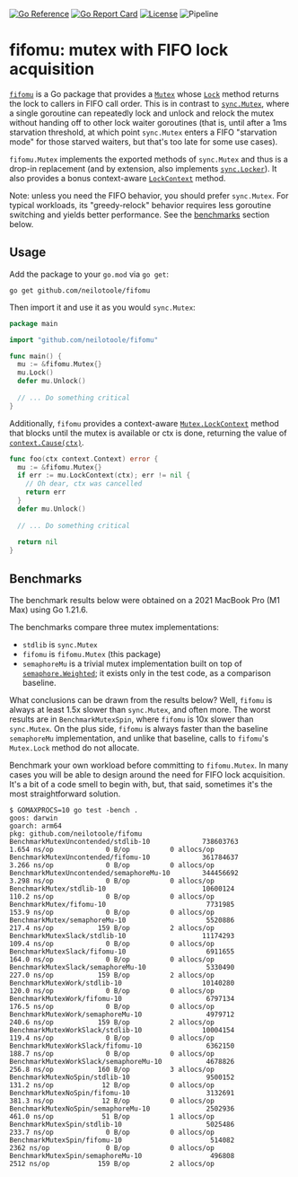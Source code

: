 [![Go Reference](https://pkg.go.dev/badge/github.com/neilotoole/fifomu.svg)](https://pkg.go.dev/github.com/neilotoole/fifomu)
[![Go Report Card](https://goreportcard.com/badge/neilotoole/fifomu)](https://goreportcard.com/report/neilotoole/fifomu)
[![License](https://img.shields.io/badge/License-MIT-blue.svg)](https://github.com/neilotoole/fifomu/blob/master/LICENSE)
![Pipeline](https://github.com/neilotoole/fifomu/actions/workflows/go.yml/badge.svg)

# fifomu: mutex with FIFO lock acquisition

[`fifomu`](https://pkg.go.dev/github.com/neilotoole/fifomu) is a Go
package that provides a [`Mutex`](https://pkg.go.dev/github.com/neilotoole/fifomu#Mutex)
whose [`Lock`](https://pkg.go.dev/github.com/neilotoole/fifomu#Mutex.Lock) method returns
the lock to callers in FIFO call order. This is in contrast to [`sync.Mutex`](https://pkg.go.dev/sync#Mutex),
where a single goroutine can repeatedly lock and unlock and relock the mutex
without handing off to other lock waiter goroutines (that is, until after a 1ms
starvation threshold, at which point `sync.Mutex` enters a FIFO "starvation mode"
for those starved waiters, but that's too late for some use cases).

`fifomu.Mutex` implements the exported methods of `sync.Mutex` and thus is
a drop-in replacement (and by extension, also implements [`sync.Locker`](https://pkg.go.dev/sync#Locker)).
It also provides a bonus context-aware [`LockContext`](https://pkg.go.dev/github.com/neilotoole/fifomu#Mutex.LockContext)
method.

Note: unless you need the FIFO behavior, you should prefer `sync.Mutex`.
For typical workloads, its "greedy-relock" behavior requires less goroutine
switching and yields better performance. See the [benchmarks](#benchmarks)
section below.


## Usage

Add the package to your `go.mod` via `go get`:

```shell
go get github.com/neilotoole/fifomu
```

Then import it and use it as you would `sync.Mutex`:

```go
package main

import "github.com/neilotoole/fifomu"

func main() {
  mu := &fifomu.Mutex{}
  mu.Lock()
  defer mu.Unlock()
  
  // ... Do something critical
}
```

Additionally, `fifomu` provides a context-aware
[`Mutex.LockContext`](https://pkg.go.dev/github.com/neilotoole/fifomu#Mutex.LockContext)
method that blocks until the mutex is available or ctx is done, returning the
value of [`context.Cause(ctx)`](https://pkg.go.dev/context#Cause).

```go
func foo(ctx context.Context) error {
  mu := &fifomu.Mutex{}
  if err := mu.LockContext(ctx); err != nil {
    // Oh dear, ctx was cancelled
    return err
  }
  defer mu.Unlock()
  
  // ... Do something critical
  
  return nil
}
```

## Benchmarks

The benchmark results below were obtained on a 2021 MacBook Pro (M1 Max)
using Go 1.21.6.

The benchmarks compare three mutex implementations:

- `stdlib` is `sync.Mutex`
- `fifomu` is `fifomu.Mutex` (this package)
- `semaphoreMu` is a trivial mutex implementation built on top of 
 [`semaphore.Weighted`](https://pkg.go.dev/golang.org/x/sync/semaphore); it
 exists only in the test code, as a comparison baseline.

What conclusions can be drawn from the results below? Well, `fifomu`
is always at least 1.5x slower than `sync.Mutex`, and often more. The
worst results are in `BenchmarkMutexSpin`, where `fifomu` is 10x slower
than `sync.Mutex`. On the plus side, `fifomu` is always faster than
the baseline `semaphoreMu` implementation, and unlike that baseline,
calls to `fifomu`'s `Mutex.Lock` method do not allocate.

Benchmark your own workload before committing to `fifomu.Mutex`. In many
cases you will be able to design around the need for FIFO lock acquisition.
It's a bit of a code smell to begin with, but, that said, sometimes it's the
most straightforward solution.

```
$ GOMAXPROCS=10 go test -bench .
goos: darwin
goarch: arm64
pkg: github.com/neilotoole/fifomu
BenchmarkMutexUncontended/stdlib-10             738603763              1.654 ns/op             0 B/op          0 allocs/op
BenchmarkMutexUncontended/fifomu-10             361784637              3.266 ns/op             0 B/op          0 allocs/op
BenchmarkMutexUncontended/semaphoreMu-10        344456692              3.298 ns/op             0 B/op          0 allocs/op
BenchmarkMutex/stdlib-10                        10600124               110.2 ns/op             0 B/op          0 allocs/op
BenchmarkMutex/fifomu-10                         7731985               153.9 ns/op             0 B/op          0 allocs/op
BenchmarkMutex/semaphoreMu-10                    5520886               217.4 ns/op           159 B/op          2 allocs/op
BenchmarkMutexSlack/stdlib-10                   11174293               109.4 ns/op             0 B/op          0 allocs/op
BenchmarkMutexSlack/fifomu-10                    6911655               164.0 ns/op             0 B/op          0 allocs/op
BenchmarkMutexSlack/semaphoreMu-10               5330490               227.0 ns/op           159 B/op          2 allocs/op
BenchmarkMutexWork/stdlib-10                    10140280               120.0 ns/op             0 B/op          0 allocs/op
BenchmarkMutexWork/fifomu-10                     6797134               176.5 ns/op             0 B/op          0 allocs/op
BenchmarkMutexWork/semaphoreMu-10                4979712               240.6 ns/op           159 B/op          2 allocs/op
BenchmarkMutexWorkSlack/stdlib-10               10004154               119.4 ns/op             0 B/op          0 allocs/op
BenchmarkMutexWorkSlack/fifomu-10                6362150               188.7 ns/op             0 B/op          0 allocs/op
BenchmarkMutexWorkSlack/semaphoreMu-10           4678826               256.8 ns/op           160 B/op          3 allocs/op
BenchmarkMutexNoSpin/stdlib-10                   9500152               131.2 ns/op            12 B/op          0 allocs/op
BenchmarkMutexNoSpin/fifomu-10                   3132691               381.3 ns/op            12 B/op          0 allocs/op
BenchmarkMutexNoSpin/semaphoreMu-10              2502936               461.0 ns/op            51 B/op          1 allocs/op
BenchmarkMutexSpin/stdlib-10                     5025486               233.7 ns/op             0 B/op          0 allocs/op
BenchmarkMutexSpin/fifomu-10                      514082               2362 ns/op              0 B/op          0 allocs/op
BenchmarkMutexSpin/semaphoreMu-10                 496808               2512 ns/op            159 B/op          2 allocs/op
```
